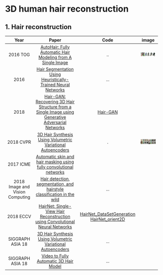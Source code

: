 # 3D human hair reconstruction

## 1. Hair reconstruction

Year|Paper|Code|image
:---:|:---:|:---:|:---:
2016 TOG|[AutoHair: Fully Automatic Hair Modeling from A Single Image](http://eprints.whiterose.ac.uk/134268/)|..|<img src="https://github.com/zhoushiwei/awesome-3D-Hair-Reconstruction/blob/main/figures/autohair.jpg" width="200">
2016|[Hair Segmentation Using Heuristically-Trained Neural Networks](https://ieeexplore.ieee.org/stamp/stamp.jsp?tp=&arnumber=7592406)|...
2018|[Hair-GAN: Recovering 3D Hair Structure from a Single Image using Generative Adversarial Networks](https://arxiv.org/abs/1811.06229)|[Hair-GAN](https://github.com/MengZephyr/HairGANs)
2018 CVPR|[3D Hair Synthesis Using Volumetric Variational Autoencoders](http://linjieluo.com/files/18-SIGA-3DHairSynthesisUsingVolumetricVAEs.pdf)|.|<img src="https://github.com/zhoushiwei/awesome-3D-Hair-Reconstruction/blob/main/figures/hairvae-teaser.jpeg" width="200">
2017 ICME|[Automatic skin and hair masking using fully convolutional networks](https://ieeexplore.ieee.org/abstract/document/8019339)|
2018<br>Image and Vision Computing|[Hair detection, segmentation, and hairstyle classification in the wild](https://www.sciencedirect.com/science/article/pii/S0262885618300143)|...
2018 ECCV|[HairNet: Single-View Hair Reconstruction using Convolutional Neural Networks](http://openaccess.thecvf.com/content_ECCV_2018/html/Yi_Zhou_Single-view_Hair_Reconstruction_ECCV_2018_paper.html)|[HairNet_DataSetGeneration](https://github.com/papagina/HairNet_DataSetGeneration) [HairNet_orient2D](https://github.com/papagina/HairNet_orient2D)|
SIGGRAPH ASIA 18|[3D Hair Synthesis Using Volumetric Variational Autoencoders](http://linjieluo.com/publications/3d-hair-synthesis-using-volumetric-variational-autoencoders/)|...
SIGGRAPH ASIA 18|[Video to Fully Automatic 3D Hair Model](https://arxiv.org/pdf/1809.04765.pdf)|...

